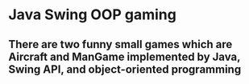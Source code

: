 # Java Swing OOP gaming
## There are two funny small games which are Aircraft and ManGame implemented by Java, Swing API, and object-oriented programming
